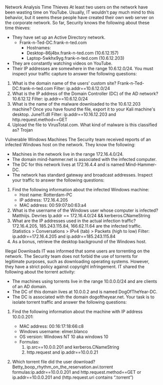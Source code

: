 Network Analysis
Time Thieves
At least two users on the network have been wasting time on YouTube. Usually, IT wouldn't pay much mind to this behavior, but it seems these people have created their own web server on the corporate network. So far, Security knows the following about these time thieves:
* They have set up an Active Directory network.
   * Frank-n-Ted-DC.frank-n-ted.com
      * Hostnames:
      * Desktop-86j4bx.frank-n-ted.com (10.6.12.157)
      * Laptop-5wkhx9yg.frank-n-ted.com (10.6.12.203)
* They are constantly watching videos on YouTube.
* Their IP addresses are somewhere in the range 10.6.12.0/24.
You must inspect your traffic capture to answer the following questions:
1. What is the domain name of the users' custom site?
Frank-n-Ted-DC.frank-n-ted.com
Filter: ip.addr==10.6.12.0/24
2. What is the IP address of the Domain Controller (DC) of the AD network?
        10.6.12.12
        Filter: ip.addr==10.6.12.0/24
3. What is the name of the malware downloaded to the 10.6.12.203 machine? Once you have found the file, export it to your Kali machine's desktop.
June11.dll
Filter: ip.addr==10.16.12.203 and http.request.method==GET
4. Upload the file to VirusTotal.com. What kind of malware is this classified as?
   Trojan

Vulnerable Windows Machines
The Security team received reports of an infected Windows host on the network. They know the following:
* Machines in the network live in the range 172.16.4.0/24.
* The domain mind-hammer.net is associated with the infected computer.
* The DC for this network lives at 172.16.4.4 and is named Mind-Hammer-DC.
* The network has standard gateway and broadcast addresses.
Inspect your traffic to answer the following questions:
1. Find the following information about the infected Windows machine:
   * Host name: Rotterdam-PC
   * IP address: 172.16.4.205
   * MAC address: 00:59:07:b0:63:a4
2. What is the username of the Windows user whose computer is infected?
        Matthiijs. Devries
        Ip.addr == 172.16.4.0/24 && kerberos.CNameString
3. What are the IP addresses used in the actual infection traffic?
        172.16.4.205, 185.243.115.84, 166.62.11.64 are the infected traffic.
        Statistics > Conversations > IPv4 (tab) > Packets (high to low)
Filter: ip.addr==172.16.4.205 and ip.addr==185.243.115.84
4. As a bonus, retrieve the desktop background of the Windows host.

Illegal Downloads
IT was informed that some users are torrenting on the network. The Security team does not forbid the use of torrents for legitimate purposes, such as downloading operating systems. However, they have a strict policy against copyright infringement.
IT shared the following about the torrent activity:
* The machines using torrents live in the range 10.0.0.0/24 and are clients of an AD domain.
* The DC of this domain lives at 10.0.0.2 and is named DogOfTheYear-DC.
* The DC is associated with the domain dogoftheyear.net.
Your task is to isolate torrent traffic and answer the following questions:
1. Find the following information about the machine with IP address 10.0.0.201:
   * MAC address: 00:16:17:18:66:c8
   * Windows username: elmer.blanco
   * OS version: Windows NT 10 aka windows 10
   * Formulas:
      1. ip.src==10.0.0.201 and kerberos.CNameString
      2. http.request and ip.addr==10.0.0.21


2. Which torrent file did the user download?
Betty_boop_rhythm_on_the_reservation.avi.torrent
formulas:ip.addr==10.0.0.201 and http.request.method==GET or 
ip.addr==10.0.0.201 and (http.request.uri contains “.torrent”)
